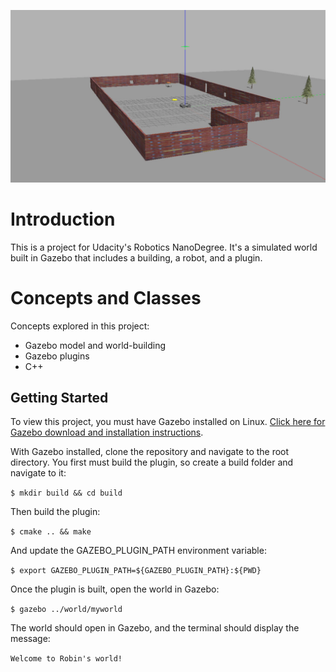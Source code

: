 ![](Screenshot%202020-06-03%20at%207.37.32%20PM.png)
# Introduction

This is a project for Udacity's Robotics NanoDegree. It's a simulated world built in Gazebo that includes a building, a robot, and a plugin.

# Concepts and Classes
Concepts explored in this project:

- Gazebo model and world-building
- Gazebo plugins
- C++
## Getting Started
To view this project, you must have Gazebo installed on Linux. [Click here for Gazebo download and installation instructions](http://gazebosim.org/).

With Gazebo installed, clone the repository and navigate to the root directory. You first must build the plugin, so create a build folder and navigate to it:

`$ mkdir build && cd build`

Then build the plugin:

`$ cmake .. && make`

And update the GAZEBO_PLUGIN_PATH environment variable:

`$ export GAZEBO_PLUGIN_PATH=${GAZEBO_PLUGIN_PATH}:${PWD}`

Once the plugin is built, open the world in Gazebo:

`$ gazebo ../world/myworld`

The world should open in Gazebo, and the terminal should display the message:

`Welcome to Robin's world!`
